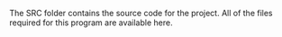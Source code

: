 The SRC folder contains the source code for the project. All of the files required for this program are available here. 
